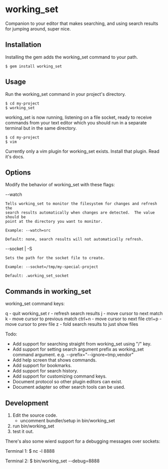 # working_set

Companion to your editor that makes searching, and using search results for
jumping around, super nice.

## Installation

Installing the gem adds the working_set command to your path.

    $ gem install working_set

## Usage

Run the working_set command in your project's directory.

    $ cd my-project
    $ working_set

working_set is now running, listening on a file socket, ready to receive
commands from your text editor which you should run in a separate terminal but
in the same directory.

    $ cd my-project
    $ vim

Currently only a vim plugin for working_set exists.  Install that plugin.  Read
it's docs.

## Options

Modify the behavior of working_set with these flags:

  --watch

    Tells working_set to monitor the filesystem for changes and refresh the
    search results automatically when changes are detected.  The value should be
    point at the directory you want to monitor.

    Example: --watch=src

    Default: none, search results will not automatically refresh.

  --socket | -S

    Sets the path for the socket file to create.

    Example: --socket=/tmp/my-special-project

    Default: .working_set_socket

## Commands in working_set

working_set command keys:

q      - quit working_set
r      - refresh search results
j      - move cursor to next match
k      - move cursor to previous match
ctrl+n - move cursor to next file
ctrl+p - move cursor to prev file
z      - fold search results to just show files

Todo:
* Add support for searching straight from working_set using "/" key.
* Add support for setting search argument prefix as working_set command argument.
  e.g. --prefix="--ignore=tmp,vendor"
* Add help screen that shows commands.
* Add support for bookmarks.
* Add support for search history.
* Add support for customizing command keys.
* Document protocol so other plugin editors can exist.
* Document adapter so other search tools can be used.

## Development

1) Edit the source code.
   * uncomment bundler/setup in bin/working_set
2) run bin/working_set
3) test it out.

There's also some wierd support for a debugging messages over sockets:

Terminal 1:
  $ nc -l 8888

Terminal 2:
  $ bin/working_set --debug=8888
